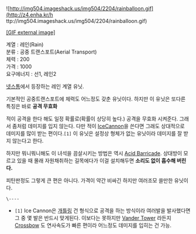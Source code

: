 ![http://img504.imageshack.us/img504/2204/rainballoon.gif](http://z4.enha.kr/h
ttp://img504.imageshack.us/img504/2204/rainballoon.gif)

[[GIF external
image]](http://img504.imageshack.us/img504/2204/rainballoon.gif)

계열 : 레인(Rain)  
분류 : 공중 트랜스포트(Aerial Transport)  
체력 : 200  
가격 : 1000  
요구에너지 : 선1, 레인2

[넷스톰](%EB%84%B7%EC%8A%A4%ED%86%B0.md)에서 등장하는 레인 계열 유닛.

기본적인 공중트랜스포트에 체력도 어느정도 갖춘 유닛이다. 하지만 이 유닛은 또다른 특징은 바로 **공격 무효화**

적이 공격을 한다 해도 일정 확률로(확률이 상당히 높다.) 공격을 무효화 시켜준다. 그래서 좀처럼 데미지를 입지 않는다. 다만 적이 [IceCannon](Ice%20Cannon.md)을 쓴다면 그래도 상대적으로 데미지를 많이 받는 편이다.`[1]` 이 유닛은 설정상 형체가
없는 유닛이라 데미지를 잘 받지 않는다고 한다.

하지만 뭐니뭐니해도 이 녀석을 끔살시키는 방법은 역시 [Acid Barricade](Acid%20Barricade.md). 상대방이
모르고 있을 때 몰래 자원채취하는 길목에다가 이걸 설치해두면 **소리도 없이 흡수해 버린다.**

피탄판정도 그렇게 큰 편은 아니다. 가격이 약간 비싸긴 하지만 여러조모 쓸만한 유닛이다.

`\----`

  * `[1]` Ice Cannon은 [개틀링](%EA%B0%9C%ED%8B%80%EB%A7%81.md) 건 형식으로 공격을 하는 방식이라 여러발을 발사했다면 그 중 몇 발은 반드시 맞게된다. 이보다는 못하지만 [Vander Tower](Vander%20Tower.md) 라든지 [Crossbow](Crossbow.md) 도 연사속도가 빠른 편이라 어느정도 데미지를 입히는 건 가능.

